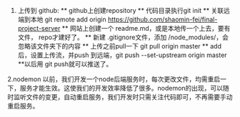 <!--
 * @Description: 
 * @version: 1.0
 * @Author: shaomin fei
 * @Date: 2020-08-16 13:38:23
 * @LastEditors: shaomin fei
 * @LastEditTime: 2020-09-11 13:23:28
-->
1. 上传到  github:
**  github上创建repository
**  代码目录执行git init
** 关联远端到本地 git remote add origin https://github.com/shaomin-fei/final-project-server
** 网站上创建一个 readme.md，或是本地传一个上去，要有文件， repo才建好了。
** 新建 .gitignore文件，添加 /node_modules/，会忽略该文件夹下的内容
** 上传之前pull一下 git pull origin master
** add 后，设置上传流，并push 到远端，git push --set-upstream origin master
**以后用 git push就可以推送了。

2.nodemon 以前，我们开发一个node后端服务时，每次更改文件，均需重启一下，服务才能生效。这使我们的开发效率降低了很多。nodemon的出现，可以随时监听文件的变更，自动重启服务，我们开发时只需关注代码即可，不再需要手动重启服务。